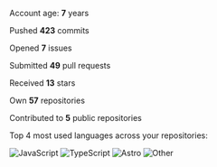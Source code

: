 Account age: **7** years

Pushed **423** commits

Opened **7** issues

Submitted **49** pull requests

Received **13** stars

Own **57** repositories

Contributed to **5** public repositories

Top 4 most used languages across your repositories:

![JavaScript](https://img.shields.io/static/v1?style=flat-square&label=%E2%A0%80&color=555&labelColor=%23f1e05a&message=JavaScript%EF%B8%B152.3%25)
![TypeScript](https://img.shields.io/static/v1?style=flat-square&label=%E2%A0%80&color=555&labelColor=%233178c6&message=TypeScript%EF%B8%B123.1%25)
![Astro](https://img.shields.io/static/v1?style=flat-square&label=%E2%A0%80&color=555&labelColor=%23ff5a03&message=Astro%EF%B8%B19.6%25)
![Other](https://img.shields.io/static/v1?style=flat-square&label=%E2%A0%80&color=555&labelColor=%23ededed&message=Other%EF%B8%B114.7%25)
